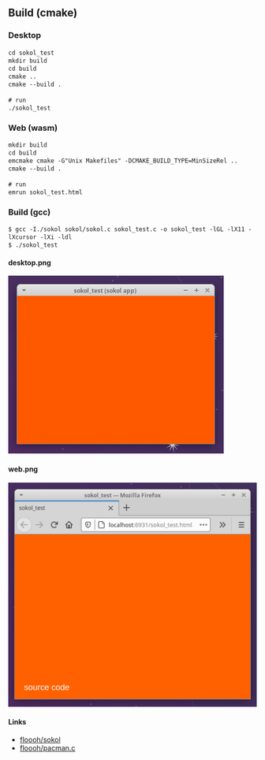 ## Build (cmake)

### Desktop

```
cd sokol_test
mkdir build
cd build
cmake ..
cmake --build .

# run
./sokol_test
```

### Web (wasm)

```
mkdir build
cd build
emcmake cmake -G"Unix Makefiles" -DCMAKE_BUILD_TYPE=MinSizeRel ..
cmake --build .

# run
emrun sokol_test.html
```

### Build (gcc)

```
$ gcc -I./sokol sokol/sokol.c sokol_test.c -o sokol_test -lGL -lX11 -lXcursor -lXi -ldl
$ ./sokol_test
```

#### desktop.png
![desktop](https://github.com/doccaico/playthings/blob/main/c/sokol_test/img/desktop.png?raw=true)

#### web.png
![web](https://github.com/doccaico/playthings/blob/main/c/sokol_test/img/web.png?raw=true)

#### Links
- [floooh/sokol](https://github.com/floooh/sokol)
- [floooh/pacman.c](https://github.com/floooh/pacman.c)
